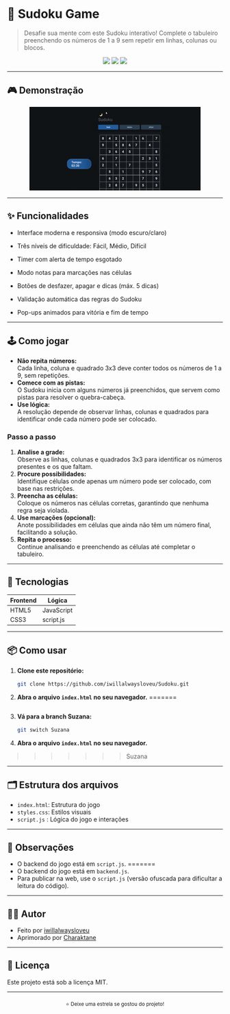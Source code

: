 # 🧩 Sudoku Game

> Desafie sua mente com este Sudoku interativo! Complete o tabuleiro preenchendo os números de 1 a 9 sem repetir em linhas, colunas ou blocos.

<p align="center">
  <img src="https://img.shields.io/badge/HTML5-E34F26?style=flat&logo=html5&logoColor=white"/>
  <img src="https://img.shields.io/badge/CSS3-1572B6?style=flat&logo=css3&logoColor=white"/>
  <img src="https://img.shields.io/badge/JavaScript-F7DF1E?style=flat&logo=javascript&logoColor=black"/>
</p>

---

## 🎮 Demonstração

<p align="center">
    <img src="demo.gif" alt="Sudoku em ação" width="400"/>
</p>

---

## ✨ Funcionalidades

- Interface moderna e responsiva (modo escuro/claro)

- Três níveis de dificuldade: Fácil, Médio, Difícil

- Timer com alerta de tempo esgotado

- Modo notas para marcações nas células

- Botões de desfazer, apagar e dicas (máx. 5 dicas)

- Validação automática das regras do Sudoku

- Pop-ups animados para vitória e fim de tempo

---

## 🕹️ Como jogar

- **Não repita números:**  
  Cada linha, coluna e quadrado 3x3 deve conter todos os números de 1 a 9, sem repetições.
- **Comece com as pistas:**  
  O Sudoku inicia com alguns números já preenchidos, que servem como pistas para resolver o quebra-cabeça.
- **Use lógica:**  
  A resolução depende de observar linhas, colunas e quadrados para identificar onde cada número pode ser colocado.

### Passo a passo

1. **Analise a grade:**  
   Observe as linhas, colunas e quadrados 3x3 para identificar os números presentes e os que faltam.
2. **Procure possibilidades:**  
   Identifique células onde apenas um número pode ser colocado, com base nas restrições.
3. **Preencha as células:**  
   Coloque os números nas células corretas, garantindo que nenhuma regra seja violada.
4. **Use marcações (opcional):**  
   Anote possibilidades em células que ainda não têm um número final, facilitando a solução.
5. **Repita o processo:**  
   Continue analisando e preenchendo as células até completar o tabuleiro.

---

## 🚀 Tecnologias

<div align="center">

| Frontend | Lógica      |
|----------|-------------|
| HTML5    | JavaScript  |
| CSS3     | script.js  |

</div>

---

## 📦 Como usar

1. **Clone este repositório:**

   ```bash
   git clone https://github.com/iwillalwaysloveu/Sudoku.git

2. **Abra o arquivo `index.html` no seu navegador.**
=======
   ```
2. **Vá para a branch Suzana:**
   ```bash
   git switch Suzana
   ```
3. **Abra o arquivo `index.html` no seu navegador.**
>>>>>>> Suzana

---

## 🗂️ Estrutura dos arquivos

- `index.html`: Estrutura do jogo
- `styles.css`: Estilos visuais
- `script.js` : Lógica do jogo e interações

---

## 📝 Observações

- O backend do jogo está em `script.js`.
=======
- O backend do jogo está em `backend.js`.
- Para publicar na web, use o `script.js` (versão ofuscada para dificultar a leitura do código).

---

## 👨‍💻 Autor

- Feito por [iwillalwaysloveu](https://github.com/iwillalwaysloveu)
- Aprimorado por [Charaktane](https://github.com/Charaktane)

---

## 📄 Licença

Este projeto está sob a licença MIT.

---

<p align="center">
  <sub>⭐️ Deixe uma estrela se gostou do projeto!</sub>
</p>
